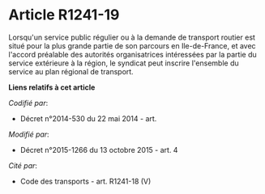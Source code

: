 # Article R1241-19

Lorsqu'un service public régulier ou à la demande de transport routier est situé pour la plus grande partie de son parcours
en Ile-de-France, et avec l'accord préalable des autorités organisatrices intéressées par la partie du service extérieure à
la région, le syndicat peut inscrire l'ensemble du service au plan régional de transport.

**Liens relatifs à cet article**

_Codifié par_:

  - Décret n°2014-530 du 22 mai 2014 - art.

_Modifié par_:

  - Décret n°2015-1266 du 13 octobre 2015 - art. 4

_Cité par_:

  - Code des transports - art. R1241-18 (V)

